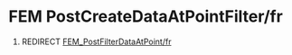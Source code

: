 # FEM PostCreateDataAtPointFilter/fr
1.  REDIRECT [FEM\_PostFilterDataAtPoint/fr](FEM_PostFilterDataAtPoint/fr.md)
